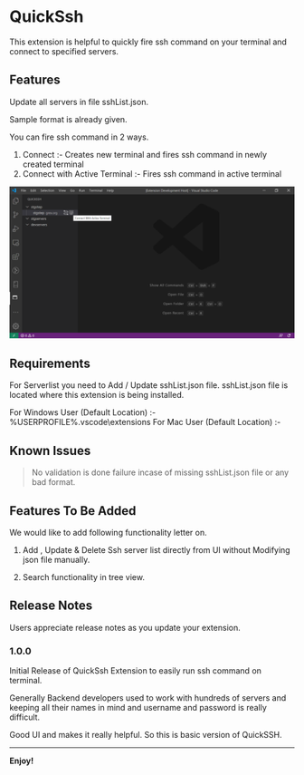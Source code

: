 # QuickSsh

This extension is helpful to quickly fire ssh command on your terminal and connect to specified servers.

## Features

Update all servers in file sshList.json.

Sample format is already given.

You can fire ssh command in 2 ways.

1) Connect :- Creates new terminal and fires ssh command in newly created terminal
2) Connect with Active Terminal :- Fires ssh command in active terminal

![Extension Image](https://github.com/Kamani/QuickSsh/blob/master/resources/description.PNG)

## Requirements

For Serverlist you need to Add / Update sshList.json file. sshList.json file is located where this extension is being installed.

For Windows User (Default Location) :- %USERPROFILE%\.vscode\extensions
For Mac User (Default Location) :-

## Known Issues

> No validation is done failure incase of missing sshList.json file or any bad format.

## Features To Be Added

We would like to add following functionality letter on.

1) Add , Update & Delete Ssh server list directly from UI without Modifying json file manually.

2) Search functionality in tree view.

## Release Notes

Users appreciate release notes as you update your extension.

### 1.0.0

Initial Release of QuickSsh Extension to easily run ssh command on terminal.

Generally Backend developers used to work with hundreds of servers and keeping all their names in mind and username and password is really difficult.

Good UI and makes it really helpful. So this is basic version of QuickSSH.

-----------------------------------------------------------------------------------------------------------

**Enjoy!**
